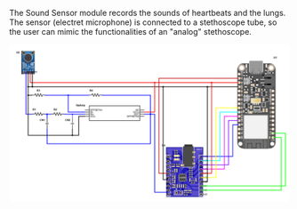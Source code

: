 The Sound Sensor module records the sounds of heartbeats and the lungs. The sensor (electret microphone) is connected to a stethoscope tube, so the user can mimic the functionalities of an "analog" stethoscope. 

![alt schematic](https://github.com/grender007/Modular-Biomedical-Sensor-Board-for-Education/blob/main/Sound%20Sensor/SS%20Schematic.png)
